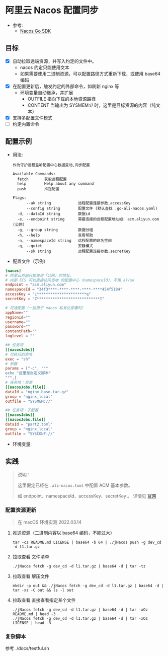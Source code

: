 # 阿里云 Nacos 配置同步

* 参考:
    * [Nacos Go SDK](https://help.aliyun.com/document_detail/130211.html)

## 目标

* [x] 自动拉取远端资源，并写入约定的文件中。
  * nacos 约定只能使用文本 
  * 如果需要使用二进制资源，可以配置路径方式重新下载，或使用 base64 编码
* [x] 在配置更新后，触发约定的外部命令，如刷新 nginx 等
  * 环境变量自动继承，并扩展
    * OUTFILE 指向下载的本地资源路径
    * CONTENT 当输出为 SYSMEM:// 时，这里是目标资源的内容（纯文本）
* [x] 支持多配置文件模式
* [ ] 约定内置命令

## 配置示例

* 用法:

    ```shell
    作为守护进程监听配置中心数据变动,同步配置

    Available Commands:
      fetch       获取远程配置
      help        Help about any command
      push        推送配置

    Flags:
          --ak string            远程配置连接参数,accessKey
          --config string        配置文件 (默认查找 .go-ali-nacos.yaml)
      -d, --dataId string        数据id
      -e, --endpoint string      需要连接的远程配置地址如: acm.aliyun.com (公网)
      -g, --group string         数据分组
      -h, --help                 查看帮助
      -n, --namespaceId string   远程配置的命名空间
      -q, --quiet                安静模式
          --sk string            远程配置连接参数,secretKey
    ```

* 配置文件（示例）

```toml
[nacos]
# 阿里云外部只能使用「公网」的地址，
# 内部 ECS 可以直接访问当地 的配置中心（namespaceId），不用 ak/sk
endpoint = "acm.aliyun.com"
namespaceId = "34f3****-****-****-****-****454f5184"
accessKey = "L**********************q"
secretKey = "Z****************************I"

# 可选配置（一般用于 nacos 私有化部署时）
appName=""
regionId=""
username=""
password=""
contentPath=""
loglevel = ""

## 任务项
[[nacosJobs]]
# 可执行的命令
exec = "sh"
# 参数
params = ["-c", """
echo "这里是自定义脚本"
""",]
# 任务项：资源
[[nacosJobs.file]]
dataId = "nginx.base.tar.gz"
group = "nginx_local"
outfile = "SYSMEM://"

## 任务项：子配置
[[nacosJobs]]
[[nacosJobs.file]]
dataId = "part2.toml"
group = "nginx_local"
outfile = "SYSCONF://"
```

* 环境变量:

## 实践

> 说明：
> 
> 这里假定已经在 `.ali-nacos.toml` 中配置 ACM 基本参数。
> 
> 如 endpoint、namespaceId、accessKey、secretKey 。
> 详情见 [官网](https://acmnext.console.aliyun.com/)


### 配置资源更新

> 在 macOS 环境实测 2022.03.14


1. 推送资源（二进制内容以 base64 编码，不能过大）
   
    ```shell
    tar -cz README.md LICENSE | base64 -b 64 | ./jNacos push -g dev_cd -d l1.tar.gz
    ````
2. 拉取查看 文件清单

    ```shell
    ./jNacos fetch -g dev_cd -d l1.tar.gz | base64 -d | tar -tz
    ```

3. 拉取查看 解压文件

    ```shell
    mkdir -p out && ./jNacos fetch -g dev_cd -d l1.tar.gz | base64 -d | tar -xz -C out && ls -l out
    ```

4. 拉取查看 直接查看指定某个文件

    ```shell
    ./jNacos fetch -g dev_cd -d l1.tar.gz | base64 -d | tar -xOz README.md | head -3
    ./jNacos fetch -g dev_cd -d l1.tar.gz | base64 -d | tar -xOz LICENSE | head -3
    ```

### 复杂脚本

参考 ./docs/testful.sh

